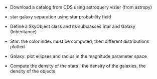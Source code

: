 - Download a catalog from CDS using astroquery.vizier (from astropy)

- star galaxy separation using star probability field

- Define a SkyObject class and its subclasses Star and Galaxy (Inheritance)

- Star: the color index must be computed, then different distributions plotted

- Galaxy: plot ellipses and radius in the magnitude parameter space

- Compute the density of the stars , the density of the galaxies, the density of the objects


